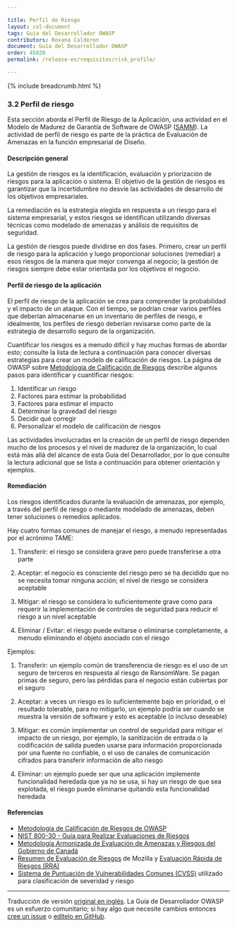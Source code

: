 ```yaml
---

title: Perfil de Riesgo
layout: col-document
tags: Guía del Desarrollador OWASP
contributors: Roxana Calderon
document: Guía del Desarrollador OWASP
order: 45020
permalink: /release-es/requisitos/risk_profile/

---
```


{% include breadcrumb.html %}

### 3.2 Perfil de riesgo

Esta sección aborda el Perfil de Riesgo de la Aplicación,
una actividad en el Modelo de Madurez de Garantía de Software de OWASP ([SAMM][samm]).
La actividad de perfil de riesgo es parte de la práctica de Evaluación de Amenazas en la función empresarial de Diseño.

#### Descripción general

La gestión de riesgos es la identificación, evaluación y priorización de riesgos para la aplicación o sistema.
El objetivo de la gestión de riesgos es garantizar que la incertidumbre no desvíe las actividades de desarrollo
de los objetivos empresariales.

La remediación es la estrategia elegida en respuesta a un riesgo para el sistema empresarial,
y estos riesgos se identifican utilizando diversas técnicas como modelado de amenazas
y análisis de requisitos de seguridad.

La gestión de riesgos puede dividirse en dos fases. Primero, crear un perfil de riesgo para la aplicación
y luego proporcionar soluciones (remediar) a esos riesgos de la manera que mejor convenga al negocio;
la gestión de riesgos siempre debe estar orientada por los objetivos el negocio.

#### Perfil de riesgo de la aplicación

El perfil de riesgo de la aplicación se crea para comprender la probabilidad y el impacto de un ataque.
Con el tiempo, se podrían crear varios perfiles que deberían almacenarse en un inventario de perfiles de riesgo,
e idealmente, los perfiles de riesgo deberían revisarse como parte de la estrategia
de desarrollo seguro de la organización.

Cuantificar los riesgos es a menudo difícil y hay muchas formas de abordar esto;
consulte la lista de lectura a continuación para conocer diversas estrategias
para crear un modelo de calificación de riesgos.
La página de OWASP sobre [Metodología de Calificación de Riesgos][rrm] describe
algunos pasos para identificar y cuantificar riesgos:

1. Identificar un riesgo
2. Factores para estimar la probabilidad
3. Factores para estimar el impacto
4. Determinar la gravedad del riesgo
5. Decidir qué corregir
6. Personalizar el modelo de calificación de riesgos

Las actividades involucradas en la creación de un perfil de riesgo dependen mucho de los procesos
y el nivel de madurez de la organización, lo cual está más allá del alcance de esta
Guía del Desarrollador, por lo que consulte la lectura adicional que se lista a continuación
para obtener orientación y ejemplos.

#### Remediación

Los riesgos identificados durante la evaluación de amenazas, por ejemplo,
a través del perfil de riesgo o mediante modelado de amenazas,
deben tener soluciones o remedios aplicados.

Hay cuatro formas comunes de manejar el riesgo, a menudo representadas por el acrónimo TAME:

1. Transferir: el riesgo se considera grave pero puede transferirse a otra parte

2. Aceptar: el negocio es consciente del riesgo pero se ha decidido que no se necesita tomar ninguna acción;
    el nivel de riesgo se considera aceptable

3. Mitigar: el riesgo se considera lo suficientemente grave como para requerir la implementación de controles de seguridad
    para reducir el riesgo a un nivel aceptable

4. Eliminar / Evitar: el riesgo puede evitarse o eliminarse completamente,
    a menudo eliminando el objeto asociado con el riesgo

Ejemplos:

1. Transferir: un ejemplo común de transferencia de riesgo es el uso de un seguro de terceros
    en respuesta al riesgo de RansomWare.
    Se pagan primas de seguro, pero las pérdidas para el negocio están cubiertas por el seguro

2. Aceptar: a veces un riesgo es lo suficientemente bajo en prioridad, o el resultado tolerable, para no mitigarlo,
    un ejemplo podría ser cuando se muestra la versión de software y esto es aceptable (o incluso deseable)

3. Mitigar: es común implementar un control de seguridad para mitigar el impacto de un riesgo, por ejemplo,
    la sanitización de entrada o la codificación de salida pueden usarse para información proporcionada
    por una fuente no confiable, o el uso de canales de comunicación cifrados para transferir información de alto riesgo

4. Eliminar: un ejemplo puede ser que una aplicación implemente funcionalidad heredada que ya no se usa,
    si hay un riesgo de que sea explotada, el riesgo puede eliminarse quitando esta funcionalidad heredada

#### Referencias

* [Metodología de Calificación de Riesgos de OWASP][rrm]
* [NIST 800-30 - Guía para Realizar Evaluaciones de Riesgos][nist]
* [Metodología Armonizada de Evaluación de Amenazas y Riesgos del Gobierno de Canadá][tra]
* [Resumen de Evaluación de Riesgos][rrs] de Mozilla y [Evaluación Rápida de Riesgos (RRA)][rra]
* [Sistema de Puntuación de Vulnerabilidades Comunes (CVSS)][cvss] utilizado para clasificación de severidad y riesgo

----

Traducción de versión [original en inglés][release0502].
La Guía de Desarrollador OWASP es un esfuerzo comunitario; si hay algo que necesite cambios
entonces [cree un issue][issue0502] o [edítelo en GitHub][edit0502].

[release0502]: https://github.com/OWASP/www-project-developer-guide/blob/main/release/05-requirements/02-risk.md
[cvss]: https://www.first.org/cvss/
[issue0502]: https://github.com/OWASP/www-project-developer-guide/issues/new?labels=enhancement&template=request.md&title=Update:%2005-requirements/02-risk
[nist]: https://csrc.nist.gov/publications/detail/sp/800-30/rev-1/final
[edit0502]: https://github.com/OWASP/www-project-developer-guide/blob/main/draft/05-requirements/02-risk.md
[rra]: https://infosec.mozilla.org/guidelines/risk/rapid_risk_assessment.html
[rrm]: https://owasp.org/www-community/OWASP_Risk_Rating_Methodology
[rrs]: https://infosec.mozilla.org/guidelines/assessing_security_risk
[samm]: https://owaspsamm.org/about/
[tra]: https://cyber.gc.ca/en/guidance/harmonized-tra-methodology-tra-1
